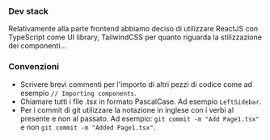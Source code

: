 ### Dev stack
Relativamente alla parte frontend abbiamo deciso di utilizzare ReactJS con TypeScript come UI library, TailwindCSS per quanto riguarda la stilizzazione dei componenti...

### Convenzioni
- Scrivere brevi commenti per l'importo di altri pezzi di codice come ad esempio `// Importing components`.
- Chiamare tutti i file .tsx in formato PascalCase. Ad esempio `LeftSidebar`.
- Per i commit di git utilizzare la notazione in inglese con i verbi al presente e non al passato. Ad esempio: `git commit -m "Add Page1.tsx"` e non `git commit -m "Added Page1.tsx"`.

